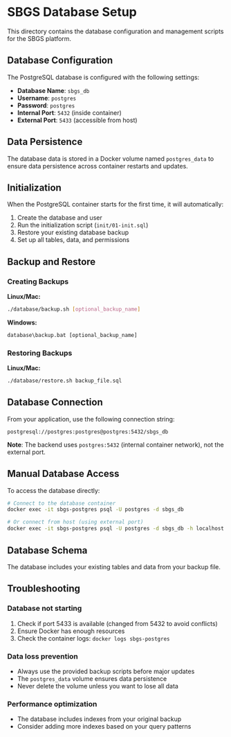 # SBGS Database Setup

This directory contains the database configuration and management scripts for the SBGS platform.

## Database Configuration

The PostgreSQL database is configured with the following settings:
- **Database Name**: `sbgs_db`
- **Username**: `postgres`
- **Password**: `postgres`
- **Internal Port**: `5432` (inside container)
- **External Port**: `5433` (accessible from host)

## Data Persistence

The database data is stored in a Docker volume named `postgres_data` to ensure data persistence across container restarts and updates.

## Initialization

When the PostgreSQL container starts for the first time, it will automatically:
1. Create the database and user
2. Run the initialization script (`init/01-init.sql`)
3. Restore your existing database backup
4. Set up all tables, data, and permissions

## Backup and Restore

### Creating Backups

**Linux/Mac:**
```bash
./database/backup.sh [optional_backup_name]
```

**Windows:**
```cmd
database\backup.bat [optional_backup_name]
```

### Restoring Backups

**Linux/Mac:**
```bash
./database/restore.sh backup_file.sql
```

## Database Connection

From your application, use the following connection string:
```
postgresql://postgres:postgres@postgres:5432/sbgs_db
```

**Note**: The backend uses `postgres:5432` (internal container network), not the external port.

## Manual Database Access

To access the database directly:

```bash
# Connect to the database container
docker exec -it sbgs-postgres psql -U postgres -d sbgs_db

# Or connect from host (using external port)
docker exec -it sbgs-postgres psql -U postgres -d sbgs_db -h localhost -p 5433
```

## Database Schema

The database includes your existing tables and data from your backup file.

## Troubleshooting

### Database not starting
1. Check if port 5433 is available (changed from 5432 to avoid conflicts)
2. Ensure Docker has enough resources
3. Check the container logs: `docker logs sbgs-postgres`

### Data loss prevention
- Always use the provided backup scripts before major updates
- The `postgres_data` volume ensures data persistence
- Never delete the volume unless you want to lose all data

### Performance optimization
- The database includes indexes from your original backup
- Consider adding more indexes based on your query patterns 